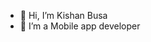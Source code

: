 - 👋 Hi, I’m Kishan Busa
- 👀 I’m a Mobile app developer

<!---
KishanBusa8/KishanBusa8 is a ✨ special ✨ repository because its `README.md` (this file) appears on your GitHub profile.
You can click the Preview link to take a look at your changes.
--->
